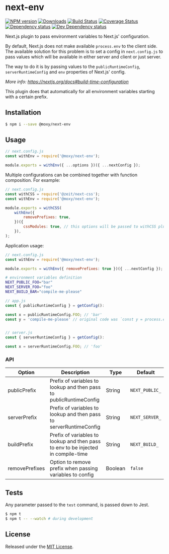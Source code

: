 # next-env

[![NPM version][npm-image]][npm-url] [![Downloads][downloads-image]][npm-url] [![Build Status][travis-image]][travis-url] [![Coverage Status][codecov-image]][codecov-url] [![Dependency status][david-dm-image]][david-dm-url] [![Dev Dependency status][david-dm-dev-image]][david-dm-dev-url]

[npm-url]:https://npmjs.org/package/@moxy/next-env
[downloads-image]:https://img.shields.io/npm/dm/@moxy/next-env.svg
[npm-image]:https://img.shields.io/npm/v/@moxy/next-env.svg
[travis-url]:https://travis-ci.org/moxystudio/next-env
[travis-image]:http://img.shields.io/travis/moxystudio/next-env/master.svg
[codecov-url]:https://codecov.io/gh/moxystudio/next-env
[codecov-image]:https://img.shields.io/codecov/c/github/moxystudio/next-env/master.svg
[david-dm-url]:https://david-dm.org/moxystudio/next-env
[david-dm-image]:https://img.shields.io/david/moxystudio/next-env.svg
[david-dm-dev-url]:https://david-dm.org/moxystudio/next-env?type=dev
[david-dm-dev-image]:https://img.shields.io/david/dev/moxystudio/next-env.svg

Next.js plugin to pass environment variables to Next.js' configuration.

By default, Next.js does not make available `process.env` to the client side. The available solution for this problem is to set a config in `next.config.js` to pass values which will be available in either server and client or just server.

The way to do it is by passing values to the `publicRuntimeConfig`, `serverRuntimeConfig` and `env` properties of Next.js' config.

*More info: https://nextjs.org/docs#build-time-configuration*

This plugin does that automatically for all environment variables starting with a certain prefix.

## Installation

```sh
$ npm i --save @moxy/next-env
```

## Usage

```js
// next.config.js
const withEnv = require('@moxy/next-env');

module.exports = withEnv({ ...options })({ ...nextConfig });
```

Multiple configurations can be combined together with function composition. For example:

```js
// next.config.js
const withCSS = require('@zeit/next-css');
const withEnv = require('@moxy/next-env');

module.exports = withCSS(
    withEnv({
        removePrefixes: true,
    })({
        cssModules: true, // this options will be passed to withCSS plugin through nextConfig
    }),
);
```

Application usage:

```js
// next.config.js
const withEnv = require('@moxy/next-env');

module.exports = withEnv({ removePrefixes: true })({ ...nextConfig });
```

```sh
# environment variables definition
NEXT_PUBLIC_FOO="bar"
NEXT_SERVER_FOO="foo"
NEXT_BUILD_BAR="compile-me-please"
```

```js
// app.js
const { publicRuntimeConfig } = getConfig():

const x = publicRuntimeConfig.FOO; // 'bar'
const y = 'compile-me-please' // original code was `const y = process.env.BAR;


// server.js
const { serverRuntimeConfig } = getConfig():

const x = serverRuntimeConfig.FOO; // 'foo'
```

### API

| Option | Description | Type | Default |
|---|--------------------------------------------------------------------|---------|-----------|
| publicPrefix | Prefix of variables to lookup and then pass to publicRuntimeConfig | String | `NEXT_PUBLIC_` |
| serverPrefix | Prefix of variables to lookup and then pass to serverRuntimeConfig | String | `NEXT_SERVER_` |
| buildPrefix  | Prefix of variables to lookup and then pass to env to be injected in compile-time | String | `NEXT_BUILD_` |
| removePrefixes | Option to remove prefix when passing variables to config | Boolean | `false` |

## Tests

Any parameter passed to the `test` command, is passed down to Jest.

```sh
$ npm t
$ npm t -- --watch # during development
```

## License

Released under the [MIT License](http://www.opensource.org/licenses/mit-license.php).
